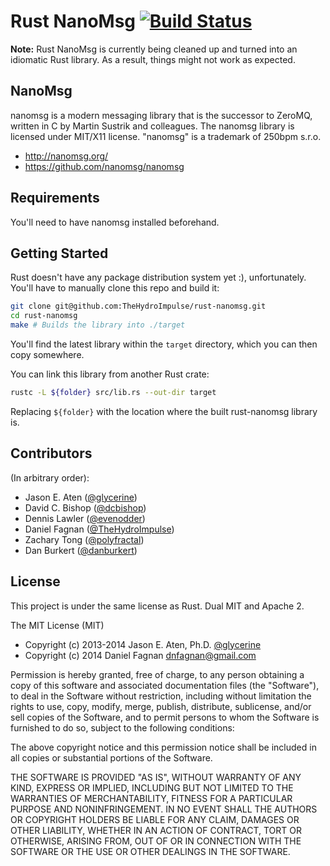 # Rust NanoMsg [![Build Status](https://travis-ci.org/thehydroimpulse/rust-nanomsg.svg)](https://travis-ci.org/thehydroimpulse/rust-nanomsg)

**Note:** Rust NanoMsg is currently being cleaned up and turned into an idiomatic Rust library. As a result, things might not work as expected.

## NanoMsg

nanomsg is a modern messaging library that is the successor to ZeroMQ, written in C by Martin Sustrik and colleagues. The nanomsg library is licensed under MIT/X11 license. "nanomsg" is a trademark of 250bpm s.r.o.

- http://nanomsg.org/
- https://github.com/nanomsg/nanomsg

## Requirements

You'll need to have nanomsg installed beforehand.

## Getting Started

Rust doesn't have any package distribution system yet :), unfortunately. You'll have to manually clone this repo and build it:

```bash
git clone git@github.com:TheHydroImpulse/rust-nanomsg.git
cd rust-nanomsg
make # Builds the library into ./target
```

You'll find the latest library within the `target` directory, which you can then copy somewhere.

You can link this library from another Rust crate:

```bash
rustc -L ${folder} src/lib.rs --out-dir target
```

Replacing `${folder}` with the location where the built rust-nanomsg library is.

## Contributors

(In arbitrary order):

* Jason E. Aten ([@glycerine](https://github.com/glycerine))
* David C. Bishop ([@dcbishop](https://github.com/dcbishop))
* Dennis Lawler ([@evenodder](https://github.com/evenodder))
* Daniel Fagnan ([@TheHydroImpulse](https://github.com/thehydroimpulse))
* Zachary Tong ([@polyfractal](https://github.com/polyfractal))
* Dan Burkert ([@danburkert](https://github.com/danburkert))

## License

This project is under the same license as Rust. Dual MIT and Apache 2.

The MIT License (MIT)

* Copyright (c) 2013-2014 Jason E. Aten, Ph.D. [@glycerine](https://github.com/glycerine)
* Copyright (c) 2014 Daniel Fagnan <dnfagnan@gmail.com>

Permission is hereby granted, free of charge, to any person obtaining a copy
of this software and associated documentation files (the "Software"), to deal
in the Software without restriction, including without limitation the rights
to use, copy, modify, merge, publish, distribute, sublicense, and/or sell
copies of the Software, and to permit persons to whom the Software is
furnished to do so, subject to the following conditions:

The above copyright notice and this permission notice shall be included in
all copies or substantial portions of the Software.

THE SOFTWARE IS PROVIDED "AS IS", WITHOUT WARRANTY OF ANY KIND, EXPRESS OR
IMPLIED, INCLUDING BUT NOT LIMITED TO THE WARRANTIES OF MERCHANTABILITY,
FITNESS FOR A PARTICULAR PURPOSE AND NONINFRINGEMENT. IN NO EVENT SHALL THE
AUTHORS OR COPYRIGHT HOLDERS BE LIABLE FOR ANY CLAIM, DAMAGES OR OTHER
LIABILITY, WHETHER IN AN ACTION OF CONTRACT, TORT OR OTHERWISE, ARISING FROM,
OUT OF OR IN CONNECTION WITH THE SOFTWARE OR THE USE OR OTHER DEALINGS IN
THE SOFTWARE.
